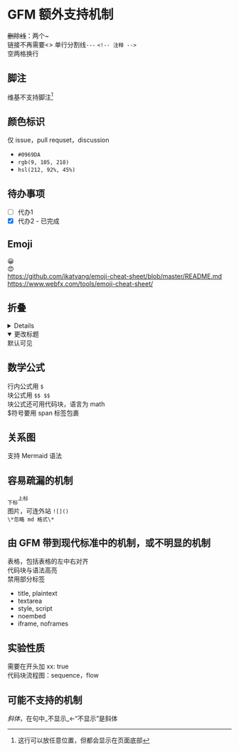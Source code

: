# GFM 额外支持机制
~~删除线~~：两个~  
链接不再需要\<>
单行分割线`---`
`<!-- 注释 -->`  
空两格换行  

## 脚注
维基不支持脚注[^1]  
[^1]: 这行可以放任意位置，但都会显示在页面底部

## 颜色标识
仅 issue，pull requset，discussion
* `#0969DA`
* `rgb(9, 105, 218)`
* `hsl(212, 92%, 45%)`

## 待办事项
- [ ] 代办1
- [x] 代办2 - 已完成

## Emoji
:grinning:  
:heart_eyes:  
https://github.com/ikatyang/emoji-cheat-sheet/blob/master/README.md  
https://www.webfx.com/tools/emoji-cheat-sheet/  

## 折叠
<details>隐藏了喔</details>
<details open>
<summary>更改标题</summary>
默认可见
</details>

## 数学公式
行内公式用 `$`  
块公式用 `$$ $$`  
块公式还可用代码块，语言为 math  
<span>$</span>符号要用 span 标签包裹

## 关系图
支持 Mermaid 语法

## 容易疏漏的机制
<sub>下标</sub><sup>上标</sup>  
图片，可连外站 `![]()`  
`\*忽略 md 格式\*`

## 由 GFM 带到现代标准中的机制，或不明显的机制
表格，包括表格的左中右对齐  
代码块与语法高亮  
禁用部分标签
* title, plaintext
* textarea
* style, script
* noembed
* iframe, noframes

## 实验性质
需要在开头加 xx: true  
代码块流程图：sequence，flow

## 可能不支持的机制
_斜体_，在句中_不显示_<-“不显示”是斜体  
